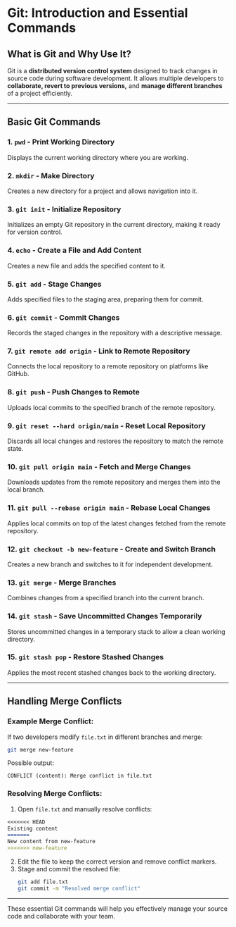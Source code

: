 # Git: Introduction and Essential Commands

## What is Git and Why Use It?
Git is a **distributed version control system** designed to track changes in source code during software development. It allows multiple developers to **collaborate, revert to previous versions,** and **manage different branches** of a project efficiently.

---

## Basic Git Commands

### 1. `pwd` - Print Working Directory
Displays the current working directory where you are working.

### 2. `mkdir` - Make Directory
Creates a new directory for a project and allows navigation into it.

### 3. `git init` - Initialize Repository
Initializes an empty Git repository in the current directory, making it ready for version control.

### 4. `echo` - Create a File and Add Content
Creates a new file and adds the specified content to it.

### 5. `git add` - Stage Changes
Adds specified files to the staging area, preparing them for commit.

### 6. `git commit` - Commit Changes
Records the staged changes in the repository with a descriptive message.

### 7. `git remote add origin` - Link to Remote Repository
Connects the local repository to a remote repository on platforms like GitHub.

### 8. `git push` - Push Changes to Remote
Uploads local commits to the specified branch of the remote repository.

### 9. `git reset --hard origin/main` - Reset Local Repository
Discards all local changes and restores the repository to match the remote state.

### 10. `git pull origin main` - Fetch and Merge Changes
Downloads updates from the remote repository and merges them into the local branch.

### 11. `git pull --rebase origin main` - Rebase Local Changes
Applies local commits on top of the latest changes fetched from the remote repository.

### 12. `git checkout -b new-feature` - Create and Switch Branch
Creates a new branch and switches to it for independent development.

### 13. `git merge` - Merge Branches
Combines changes from a specified branch into the current branch.

### 14. `git stash` - Save Uncommitted Changes Temporarily
Stores uncommitted changes in a temporary stack to allow a clean working directory.

### 15. `git stash pop` - Restore Stashed Changes
Applies the most recent stashed changes back to the working directory.

---

## Handling Merge Conflicts

### Example Merge Conflict:
If two developers modify `file.txt` in different branches and merge:
```sh
git merge new-feature
```
Possible output:
```
CONFLICT (content): Merge conflict in file.txt
```

### Resolving Merge Conflicts:
1. Open `file.txt` and manually resolve conflicts:
```md
<<<<<<< HEAD  
Existing content  
=======  
New content from new-feature  
>>>>>>> new-feature  
```
2. Edit the file to keep the correct version and remove conflict markers.
3. Stage and commit the resolved file:
   ```sh
   git add file.txt
   git commit -m "Resolved merge conflict"
   ```

---

These essential Git commands will help you effectively manage your source code and collaborate with your team.

